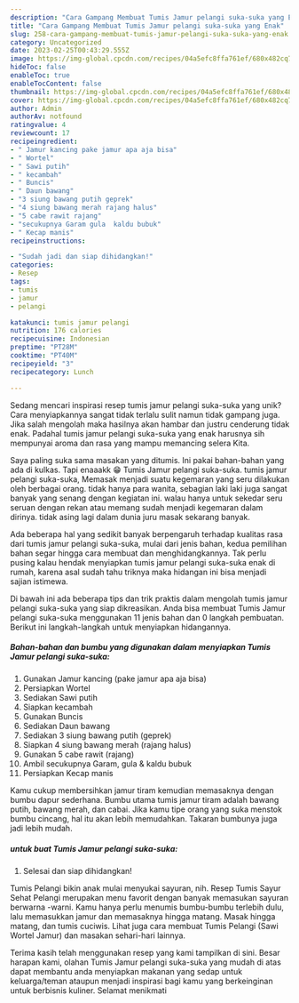```yaml
---
description: "Cara Gampang Membuat Tumis Jamur pelangi suka-suka yang Enak"
title: "Cara Gampang Membuat Tumis Jamur pelangi suka-suka yang Enak"
slug: 258-cara-gampang-membuat-tumis-jamur-pelangi-suka-suka-yang-enak
category: Uncategorized
date: 2023-02-25T00:43:29.555Z
image: https://img-global.cpcdn.com/recipes/04a5efc8ffa761ef/680x482cq70/tumis-jamur-pelangi-suka-suka-foto-resep-utama.jpg
hideToc: false
enableToc: true
enableTocContent: false
thumbnail: https://img-global.cpcdn.com/recipes/04a5efc8ffa761ef/680x482cq70/tumis-jamur-pelangi-suka-suka-foto-resep-utama.jpg
cover: https://img-global.cpcdn.com/recipes/04a5efc8ffa761ef/680x482cq70/tumis-jamur-pelangi-suka-suka-foto-resep-utama.jpg
author: Admin
authorAv: notfound
ratingvalue: 4
reviewcount: 17
recipeingredient:
- " Jamur kancing pake jamur apa aja bisa"
- " Wortel"
- " Sawi putih"
- " kecambah"
- " Buncis"
- " Daun bawang"
- "3 siung bawang putih geprek"
- "4 siung bawang merah rajang halus"
- "5 cabe rawit rajang"
- "secukupnya Garam gula  kaldu bubuk"
- " Kecap manis"
recipeinstructions:

- "Sudah jadi dan siap dihidangkan!"
categories:
- Resep
tags:
- tumis
- jamur
- pelangi

katakunci: tumis jamur pelangi 
nutrition: 176 calories
recipecuisine: Indonesian
preptime: "PT28M"
cooktime: "PT40M"
recipeyield: "3"
recipecategory: Lunch

---
```





Sedang mencari inspirasi resep tumis jamur pelangi suka-suka yang unik? Cara menyiapkannya sangat tidak terlalu sulit namun tidak gampang juga. Jika salah mengolah maka hasilnya akan hambar dan justru cenderung tidak enak. Padahal tumis jamur pelangi suka-suka yang enak harusnya sih mempunyai aroma dan rasa yang mampu memancing selera Kita.





Saya paling suka sama masakan yang ditumis. Ini pakai bahan-bahan yang ada di kulkas. Tapi enaaakk 😁 Tumis Jamur pelangi suka-suka. tumis jamur pelangi suka-suka, Memasak menjadi suatu kegemaran yang seru dilakukan oleh berbagai orang. tidak hanya para wanita, sebagian laki laki juga sangat banyak yang senang dengan kegiatan ini. walau hanya untuk sekedar seru seruan dengan rekan atau memang sudah menjadi kegemaran dalam dirinya. tidak asing lagi dalam dunia juru masak sekarang banyak.

Ada beberapa hal yang sedikit banyak berpengaruh terhadap kualitas rasa dari tumis jamur pelangi suka-suka, mulai dari jenis bahan, kedua pemilihan bahan segar hingga cara membuat dan menghidangkannya. Tak perlu pusing kalau hendak menyiapkan tumis jamur pelangi suka-suka enak di rumah, karena asal sudah tahu triknya maka hidangan ini bisa menjadi sajian istimewa.






Di bawah ini ada beberapa tips dan trik praktis dalam mengolah tumis jamur pelangi suka-suka yang siap dikreasikan. Anda bisa membuat Tumis Jamur pelangi suka-suka menggunakan 11 jenis bahan dan 0 langkah pembuatan. Berikut ini langkah-langkah untuk menyiapkan hidangannya.

<!--inarticleads1-->

##### Bahan-bahan dan bumbu yang digunakan dalam menyiapkan Tumis Jamur pelangi suka-suka:

1. Gunakan  Jamur kancing (pake jamur apa aja bisa)
1. Persiapkan  Wortel
1. Sediakan  Sawi putih
1. Siapkan  kecambah
1. Gunakan  Buncis
1. Sediakan  Daun bawang
1. Sediakan 3 siung bawang putih (geprek)
1. Siapkan 4 siung bawang merah (rajang halus)
1. Gunakan 5 cabe rawit (rajang)
1. Ambil secukupnya Garam, gula &amp; kaldu bubuk
1. Persiapkan  Kecap manis


Kamu cukup membersihkan jamur tiram kemudian memasaknya dengan bumbu dapur sederhana. Bumbu utama tumis jamur tiram adalah bawang putih, bawang merah, dan cabai. Jika kamu tipe orang yang suka menstok bumbu cincang, hal itu akan lebih memudahkan. Takaran bumbunya juga jadi lebih mudah. 

<!--inarticleads2-->

#####  untuk buat Tumis Jamur pelangi suka-suka:


1. Selesai dan siap dihidangkan!

Tumis Pelangi bikin anak mulai menyukai sayuran, nih. Resep Tumis Sayur Sehat Pelangi merupakan menu favorit dengan banyak memasukan sayuran berwarna -warni. Kamu hanya perlu menumis bumbu-bumbu terlebih dulu, lalu memasukkan jamur dan memasaknya hingga matang. Masak hingga matang, dan tumis cuciwis. Lihat juga cara membuat Tumis Pelangi (Sawi Wortel Jamur) dan masakan sehari-hari lainnya. 

Terima kasih telah menggunakan resep yang kami tampilkan di sini. Besar harapan kami, olahan Tumis Jamur pelangi suka-suka yang mudah di atas dapat membantu anda menyiapkan makanan yang sedap untuk keluarga/teman ataupun menjadi inspirasi bagi kamu yang berkeinginan untuk berbisnis kuliner. Selamat menikmati
